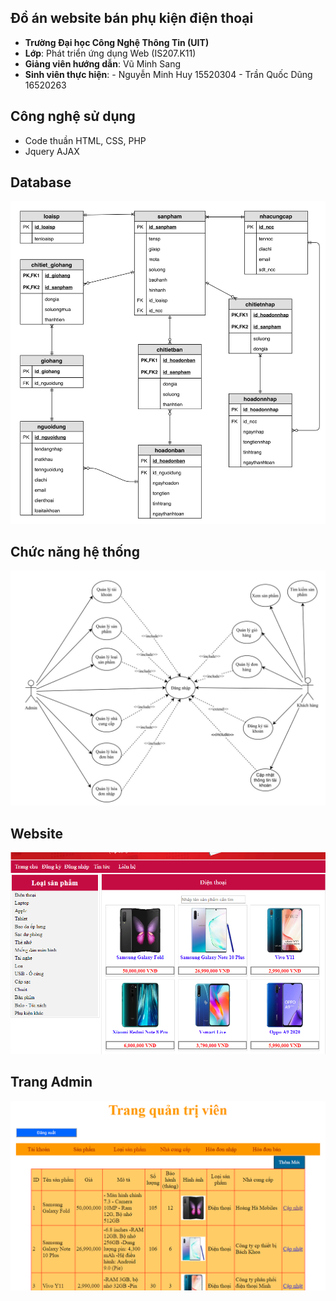## Đồ án website bán phụ kiện điện thoại
- **Trường Đại học Công Nghệ Thông Tin (UIT)**
- **Lớp**: Phát triển ứng dụng Web (IS207.K11)
- **Giảng viên hướng dẫn**: Vũ Minh Sang
- **Sinh viên thực hiện**: - Nguyễn Minh Huy  15520304
                           - Trần Quốc Dũng   16520263 
## Công nghệ sử dụng
- Code thuần HTML, CSS, PHP
- Jquery AJAX
## Database
![Database](https://github.com/huynm211/Web-ban-hang-PHP/blob/master/imgs/Database.jpg)
## Chức năng hệ thống
![Usecase](https://github.com/huynm211/Web-ban-hang-PHP/blob/master/imgs/Use_Case.jpg)
## Website
![Website](https://github.com/huynm211/Web-ban-hang-PHP/blob/master/imgs/website.PNG)
## Trang Admin
![AdminPage](https://github.com/huynm211/Web-ban-hang-PHP/blob/master/imgs/admin.PNG)
